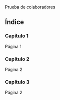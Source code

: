 Prueba de colaboradores

## Índice

### Capítulo 1
Página 1

### Capítulo 2
Página 2

### Capítulo 3 
Página 2